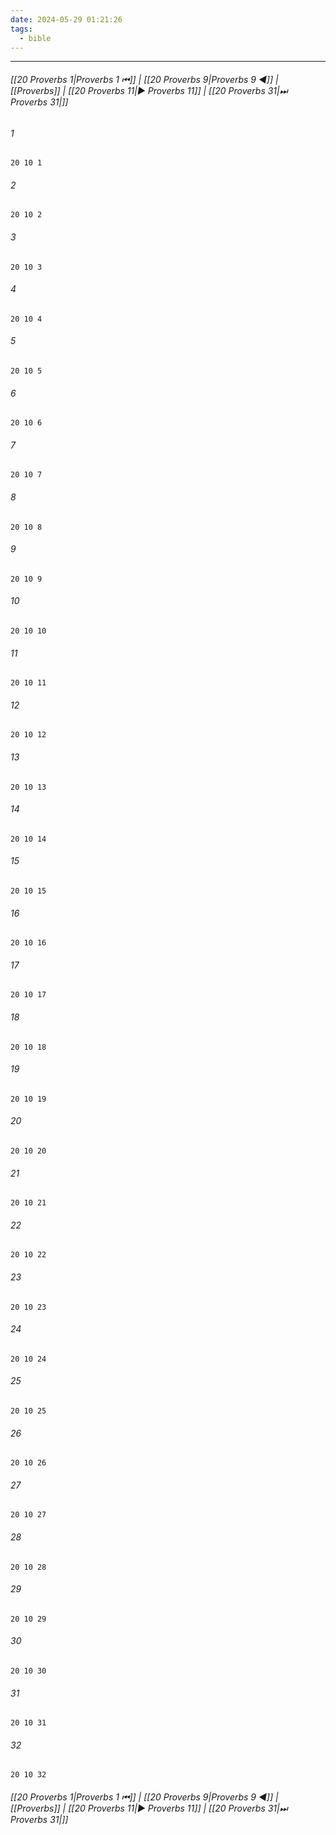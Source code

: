 ```yaml
---
date: 2024-05-29 01:21:26
tags:
  - bible
---
```

___

###### [[20 Proverbs 1|Proverbs 1 ⏮]] | [[20 Proverbs 9|Proverbs 9 ◀]] | [[Proverbs]] | [[20 Proverbs 11|▶ Proverbs 11]] | [[20 Proverbs 31|⏭ Proverbs 31|]]

###### 1
``` verse
20 10 1 
```
###### 2
``` verse
20 10 2 
```
###### 3
``` verse
20 10 3 
```
###### 4
``` verse
20 10 4 
```
###### 5
``` verse
20 10 5 
```
###### 6
``` verse
20 10 6 
```
###### 7
``` verse
20 10 7 
```
###### 8
``` verse
20 10 8 
```
###### 9
``` verse
20 10 9 
```
###### 10
``` verse
20 10 10 
```
###### 11
``` verse
20 10 11 
```
###### 12
``` verse
20 10 12 
```
###### 13
``` verse
20 10 13 
```
###### 14
``` verse
20 10 14 
```
###### 15
``` verse
20 10 15 
```
###### 16
``` verse
20 10 16 
```
###### 17
``` verse
20 10 17 
```
###### 18
``` verse
20 10 18 
```
###### 19
``` verse
20 10 19 
```
###### 20
``` verse
20 10 20 
```
###### 21
``` verse
20 10 21 
```
###### 22
``` verse
20 10 22 
```
###### 23
``` verse
20 10 23 
```
###### 24
``` verse
20 10 24 
```
###### 25
``` verse
20 10 25 
```
###### 26
``` verse
20 10 26 
```
###### 27
``` verse
20 10 27 
```
###### 28
``` verse
20 10 28 
```
###### 29
``` verse
20 10 29 
```
###### 30
``` verse
20 10 30 
```
###### 31
``` verse
20 10 31 
```
###### 32
``` verse
20 10 32 
```

###### [[20 Proverbs 1|Proverbs 1 ⏮]] | [[20 Proverbs 9|Proverbs 9 ◀]] | [[Proverbs]] | [[20 Proverbs 11|▶ Proverbs 11]] | [[20 Proverbs 31|⏭ Proverbs 31|]]

